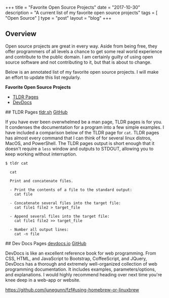 +++
title = "Favorite Open Source Projects"
date = "2017-10-30"
description = "A current list of my favorite open source projects"
tags = [ "Open Source" ]
type = "post"
layout = "blog"
+++

## Overview 

Open source projects are great in every way. Aside from being free, they offer programmers of all levels a chance to get some real world experience and contribute to the public domain. I am certainly guilty of using open source software and not contributing to it, but that is about to change.

Below is an annotated list of my favorite open source projects. I will make an effort to update this list regularly.

**Favorite Open Source Projects**
- <a href="#tldrpages">TLDR Pages</a>  
- <a href="#devdocs">DevDocs</a>

<a name="tldrpages">
## TLDR Pages
<a href="http://tldr.sh/" target="_blank">tldr.sh</a>  
<a href="https://github.com/tldr-pages/tldr" target="_blank">GitHub</a>

If you have ever been overwhelmed be a man page, TLDR pages is for you. It condenses the documentation for a program into a few simple examples. I have included a comparison below of the TLDR page for `cat`. TLDR pages has almost every command that I can think of for several linux distros, MacOS, and PowerShell. The TLDR pages output is short enough that it doesn't require a `less` window and outputs to STDOUT, allowing you to keep working without interruption.

```
$ tldr cat

  cat

  Print and concatenate files.

  - Print the contents of a file to the standard output:
    cat file

  - Concatenate several files into the target file:
    cat file1 file2 > target_file

  - Append several files into the target file:
    cat file1 file2 >> target_file

  - Number all output lines:
    cat -n file
```

<a name="devdocs">
## Dev Docs Pages
<a href="http://devdocs.io/" target="_blank">devdocs.io</a>  
<a href="https://github.com/Thibaut/devdocs" target="_blank">GitHub</a>

DevDocs is like an excellent reference book for web programming. From CSS, HTML, and JavaScript to Bootstrap, CoffeeScript, and JQuery, DevDocs has a thorough and extremely well-organized collection of web programming documentation. It includes examples, parameters/options, and explanations. I would highly recommend heading over next time you're knee deep in a web-app or website.

https://github.com/junegunn/fzf#using-homebrew-or-linuxbrew